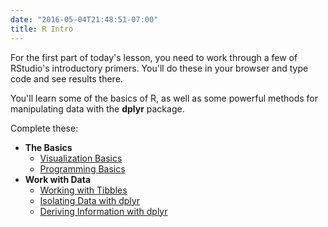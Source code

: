 ```yaml
---
date: "2016-05-04T21:48:51-07:00"
title: R Intro
---
```


For the first part of today's lesson, you need to work through a few of RStudio's introductory primers. You'll do these in your browser and type code and see results there.

You'll learn some of the basics of R, as well as some powerful methods for manipulating data with the **dplyr** package. 

Complete these:

- **The Basics**
	- [Visualization Basics](https://rstudio.cloud/learn/primers/1.1)
	- [Programming Basics](https://rstudio.cloud/learn/primers/1.2)
- **Work with Data**
	- [Working with Tibbles](https://rstudio.cloud/learn/primers/2.1)
	- [Isolating Data with dplyr](https://rstudio.cloud/learn/primers/2.2)
	- [Deriving Information with dplyr](https://rstudio.cloud/learn/primers/2.3)